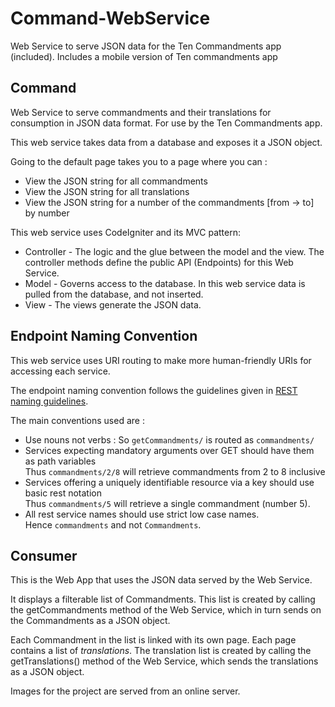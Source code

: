 # Command-WebService
Web Service to serve JSON data for the Ten Commandments app (included).  Includes a mobile version of Ten commandments app

## Command
Web Service to serve commandments and their translations for consumption in JSON data format.  For use by the Ten Commandments app.

This web service takes data from a database and exposes it a JSON object.

Going to the default page takes you to a page where you can :
 *  View the JSON string for all commandments
 *  View the JSON string for all translations
 *  View the JSON string for a number of the commandments [from -> to] by number

This web service uses CodeIgniter and its MVC pattern:
 *  Controller - The logic and the glue between the model and the view.  The controller methods define the public API (Endpoints) for this Web Service.
 *  Model - Governs access to the database.  In this web service data is pulled from the database, and not inserted.
 *  View - The views generate the JSON data.
 
Endpoint Naming Convention
--------------------------
This web service uses URI routing to make more human-friendly URIs for accessing each service.

The endpoint naming convention follows the guidelines given in <a href="http://www.soa-probe.com/2012/10/soa-rest-service-naming-guideline.html">REST naming guidelines</a>.

The main conventions used are :
 *	Use nouns not verbs :  So `getCommandments/` is routed as `commandments/`
 *	Services expecting mandatory arguments over GET should have them as path variables  
       Thus `commandments/2/8` will retrieve commandments from 2 to 8 inclusive
 *	Services offering a uniquely identifiable resource via a key should use basic rest notation  
 		Thus `commandments/5` will retrieve a single commandment (number 5).
 *	All rest service names should use strict low case names.  
 		Hence `commandments` and not `Commandments`.

## Consumer
This is the Web App that uses the JSON data served by the Web Service.

It displays a filterable list of Commandments.  This list is created by calling the getCommandments method of the Web Service, which in turn sends on the Commandments as a JSON object.

Each Commandment in the list is linked with its own page.  Each page contains a list of _translations_.  The translation list is created by calling the getTranslations() method of the Web Service, which sends the translations as a JSON object.

Images for the project are served from an online server.


